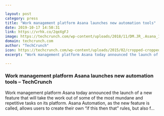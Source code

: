 ```yaml
---

layout: post
category: press
title: "Work management platform Asana launches new automation tools"
date: 2019-10-17 14:50:31
link: https://vrhk.co/2qeXgFJ
image: https://techcrunch.com/wp-content/uploads/2018/11/DM.JR_.Asana_1.jpg?w=625
domain: techcrunch.com
author: "TechCrunch"
icon: https://techcrunch.com/wp-content/uploads/2015/02/cropped-cropped-favicon-gradient.png?w=180
excerpt: "Work management platform Asana today announced the launch of a new feature that will take the work out of some of the most mundane and repetitive tasks on its platform. Asana Automation, as the new feature is called, allows users to create their own “if this then that” rules, but also f…"

---
```


### Work management platform Asana launches new automation tools – TechCrunch

Work management platform Asana today announced the launch of a new feature that will take the work out of some of the most mundane and repetitive tasks on its platform. Asana Automation, as the new feature is called, allows users to create their own “if this then that” rules, but also f…